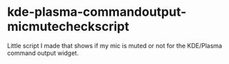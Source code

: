 # kde-plasma-commandoutput-micmutecheckscript
Little script I made that shows if my mic is muted or not for the KDE/Plasma command output widget.
